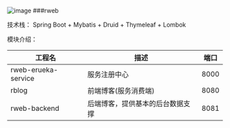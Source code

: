 ![image](https://img.shields.io/badge/Spring%20Cloud-%E2%98%85%E2%98%85%E2%98%85-green.svg)
###rweb
>
技术栈：
Spring Boot + Mybatis + Druid + Thymeleaf + Lombok  

模块介绍：

<table>
	<thead>
		<tr>
      		<th>工程名</th>
      		<th wigth="50px">描述</th>
	  		<th>端口</th>
    	</tr>
  	</thead>
  	<tbody>
    	<tr>
      		<td>rweb-erueka-service</td>
      		<td>服务注册中心</td>
			<td>8000</td>
    	</tr>
    	<tr>
      		<td>rblog</td>
      		<td>前端博客(服务消费端)</td>
			<td>8080</td>
    	</tr>
		<tr>
      		<td>rweb-backend</td>
      		<td>后端博客，提供基本的后台数据支撑</td>
			<td>8081</td>
    	</tr>
  	</tbody>
</table>



